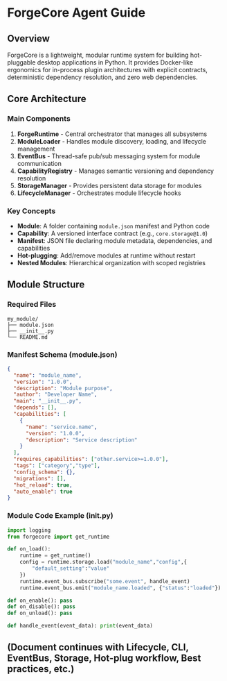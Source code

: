 # ForgeCore Agent Guide

## Overview

ForgeCore is a lightweight, modular runtime system for building hot-pluggable desktop applications in Python. It provides Docker-like ergonomics for in-process plugin architectures with explicit contracts, deterministic dependency resolution, and zero web dependencies.

## Core Architecture

### Main Components
1. **ForgeRuntime** - Central orchestrator that manages all subsystems
2. **ModuleLoader** - Handles module discovery, loading, and lifecycle management
3. **EventBus** - Thread-safe pub/sub messaging system for module communication
4. **CapabilityRegistry** - Manages semantic versioning and dependency resolution
5. **StorageManager** - Provides persistent data storage for modules
6. **LifecycleManager** - Orchestrates module lifecycle hooks

### Key Concepts
- **Module**: A folder containing `module.json` manifest and Python code
- **Capability**: A versioned interface contract (e.g., `core.storage@1.0`)
- **Manifest**: JSON file declaring module metadata, dependencies, and capabilities
- **Hot-plugging**: Add/remove modules at runtime without restart
- **Nested Modules**: Hierarchical organization with scoped registries

## Module Structure
### Required Files
```
my_module/
├── module.json
├── __init__.py
└── README.md
```

### Manifest Schema (module.json)
```json
{
  "name": "module_name",
  "version": "1.0.0",
  "description": "Module purpose",
  "author": "Developer Name",
  "main": "__init__.py",
  "depends": [],
  "capabilities": [
    {
      "name": "service.name",
      "version": "1.0.0",
      "description": "Service description"
    }
  ],
  "requires_capabilities": ["other.service>=1.0.0"],
  "tags": ["category","type"],
  "config_schema": {},
  "migrations": [],
  "hot_reload": true,
  "auto_enable": true
}
```

### Module Code Example (__init__.py)
```python
import logging
from forgecore import get_runtime

def on_load():
    runtime = get_runtime()
    config = runtime.storage.load("module_name","config",{
        "default_setting":"value"
    })
    runtime.event_bus.subscribe("some.event", handle_event)
    runtime.event_bus.emit("module_name.loaded", {"status":"loaded"})

def on_enable(): pass
def on_disable(): pass
def on_unload(): pass

def handle_event(event_data): print(event_data)
```

## (Document continues with Lifecycle, CLI, EventBus, Storage, Hot-plug workflow, Best practices, etc.)

